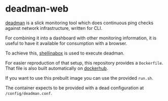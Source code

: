 # deadman-web

[deadman](https://github.com/upa/deadman/) is a slick monitoring tool which does
continuous ping checks against network infrastructure, written for CLI.

For combining it into a dashboard with other monitoring information, it is useful
to have it available for consumption with a browser.

To achieve this, [shellinabox](https://github.com/shellinabox/shellinabox) is used
to execute deadman.

For easier reproduction of that setup, this repository provides a `Dockerfile`.
That file is also built automatically on
[dockerhub](https://hub.docker.com/r/cfra/deadman-web).

If you want to use this prebuilt image you can use the provided `run.sh`.

The container expects to be provided with a dead configuration at
`/config/deadman.conf`.
